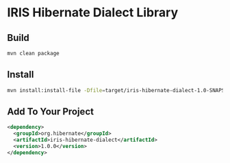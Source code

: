 # IRIS Hibernate Dialect Library

## Build

```bash
mvn clean package
```

## Install

```bash
mvn install:install-file -Dfile=target/iris-hibernate-dialect-1.0-SNAPSHOT.jar -DgroupId=org.hibernate -DartifactId=iris-hibernate-dialect -Dversion=1.0.0 -Dpackaging=jar
```

## Add To Your Project

```xml
<dependency>
  <groupId>org.hibernate</groupId>
  <artifactId>iris-hibernate-dialect</artifactId>
  <version>1.0.0</version>
</dependency>
```